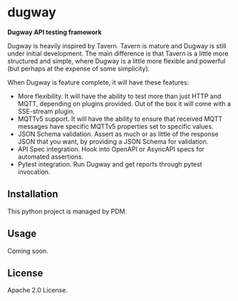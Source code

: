 # dugway

**Dugway API testing framework**

Dugway is heavily inspired by Tavern.  Tavern is mature and Dugway is still under initial development.  The main difference is that Tavern is a little more structured and simple, where Dugway is a little more flexible and powerful (but perhaps at the expense of some simplicity).

When Dugway is feature complete, it will have these features:

* More flexibility.  It will have the ability to test more than just HTTP and MQTT, depending on plugins provided.  Out of the box it will come with a SSE-stream plugin.
* MQTTv5 support.  It will have the ability to ensure that received MQTT messages have specific MQTTv5 properties set to specific values.
* JSON Schema validation.  Assert as much or as little of the response JSON that you want, by providing a JSON Schema for validation.
* API Spec integration.  Hook into OpenAPI or AsyncAPI specs for automated assertions.
* Pytest integration.  Run Dugway and get reports through pytest invocation.

## Installation

This python project is managed by PDM.

## Usage

Coming soon.

## License

Apache 2.0 License.